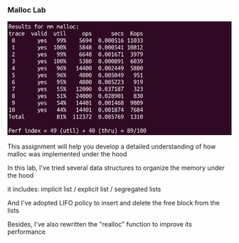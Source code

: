 ### Malloc Lab

![Image text](https://github.com/Xikai-Yang/cmu15213/blob/master/img/malloc_performance.png)

This assignment will help you develop a detailed understanding of how malloc was implemented under the hood

In this lab, I've tried several data structures to organize the memory under the hood

it includes: implicit list / explicit list / segregated lists

And I've adopted LIFO policy to insert and delete the free block from the lists

Besides, I've also rewritten the "realloc" function to improve its performance

